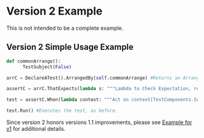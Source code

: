 # Version 2 Example
This is not intended to be a complete example.

## Version 2 Simple Usage Example
```python
def commonArrange():
      TestSubject(False)

arrC = DeclareATest().ArrangedBy(self.commonArrange) #Returns an ArrangeContext

assertC = arrC.ThatExpects(lambda s: """Lambda to Check Expectation, returns true if passed.""","Error Massage for when check fails.")  #Returns an AssertContext

test = assertC.When(lambda context: """Act on context[TestComponents.Subject]""") #Returns a TestableContext

test.Run() #Executes the test, as before.
```

Since version 2 honors versions 1.1 improvements, please see [Example for v1](/DeclareATest/v1/example.md) for additional details.
